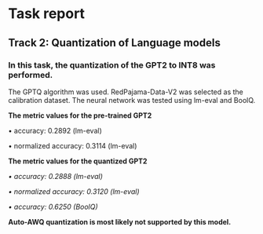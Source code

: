 # Task report
## Track 2: Quantization of Language models


### In this task, the quantization of the GPT2 to INT8 was performed. 

The GPTQ algorithm was used. RedPajama-Data-V2 was selected as the calibration dataset. The neural network was tested using lm-eval and BoolQ.

**The metric values for the pre-trained GPT2**

• accuracy: 0.2892 (lm-eval)

• normalized accuracy: 0.3114 (lm-eval)

**The metric values for the quantized GPT2**

*• accuracy: 0.2888 (lm-eval)*

*• normalized accuracy: 0.3120 (lm-eval)*

*• accuracy: 0.6250 (BoolQ)*

**Auto-AWQ quantization is most likely not supported by this model.**
